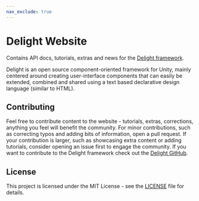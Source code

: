 ```yaml
---
nav_exclude: true
---
```


# Delight Website

Contains API docs, tutorials, extras and news for the [Delight framework](https://github.com/delight-dev/Delight). 

Delight is an open source component-oriented framework for Unity, mainly centered around creating user-interface components that can easily be extended, combined and shared using a text based declarative design language (similar to HTML). 

## Contributing

Feel free to contribute content to the website - tutorials, extras, corrections, anything you feel will benefit the community. For minor contributions, such as correcting typos and adding bits of information, open a pull request. If your contribution is larger, such as showcasing extra content or adding tutorials, consider opening an issue first to engage the community. If you want to contribute to the Delight framework check out the [Delight GitHub](https://github.com/delight-dev/Delight). 

## License

This project is licensed under the MIT License - see the [LICENSE](LICENSE) file for details. 
